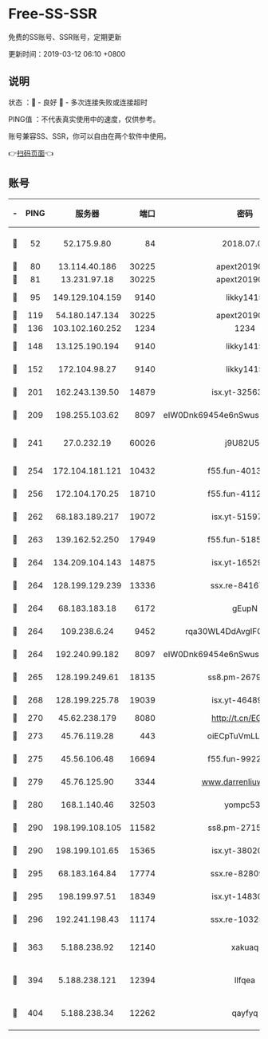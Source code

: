 # Free-SS-SSR

免费的SS账号、SSR账号，定期更新

更新时间：2019-03-12 06:10 +0800

## 说明

状态     ：🙂 - 良好 🙁 - 多次连接失败或连接超时

PING值   ：不代表真实使用中的速度，仅供参考。

账号兼容SS、SSR，你可以自由在两个软件中使用。

👉[扫码页面](https://liesauer.github.io/Free-SS-SSR/)👈

## 账号

|-|PING|服务器|端口|密码|加密方式|区域|
|:----:|:----:|:-----:|-----:|:----:|:----:|:----:|
|🙂|52|52.175.9.80|84|2018.07.07|chacha20-ietf-poly1305|HK|
|🙂|80|13.114.40.186|30225|apext2019006|chacha20|JP|
|🙂|81|13.231.97.18|30225|apext2019006|chacha20|JP|
|🙂|95|149.129.104.159|9140|likky1415|aes-256-cfb|HK|
|🙂|119|54.180.147.134|30225|apext2019006|chacha20|KR|
|🙂|136|103.102.160.252|1234|1234|rc4-md5|JP|
|🙂|148|13.125.190.194|9140|likky1415|aes-256-cfb|KR|
|🙂|152|172.104.98.27|9140|likky1415|aes-256-cfb|JP|
|🙂|201|162.243.139.50|14879|isx.yt-32563801|aes-256-cfb|US|
|🙂|209|198.255.103.62|8097|eIW0Dnk69454e6nSwuspv9DmS201tQ0D|aes-256-cfb|US|
|🙂|241|27.0.232.19|60026|j9U82U53|xchacha20-ietf-poly1305|HK|
|🙂|254|172.104.181.121|10432|f55.fun-40137909|aes-256-cfb|SG|
|🙂|256|172.104.170.25|18710|f55.fun-41127984|aes-256-cfb|SG|
|🙂|262|68.183.189.217|19072|isx.yt-51597603|aes-256-cfb|SG|
|🙂|263|139.162.52.250|17949|f55.fun-51854536|aes-256-cfb|SG|
|🙂|264|134.209.104.143|14875|isx.yt-16529863|aes-256-cfb|SG|
|🙂|264|128.199.129.239|13336|ssx.re-84167135|aes-256-cfb|SG|
|🙂|264|68.183.183.18|6172|gEupN|aes-256-cfb|SG|
|🙂|264|109.238.6.24|9452|rqa30WL4DdAvgIFG6Fs3znzTa|aes-256-cfb|FR|
|🙂|264|192.240.99.182|8097|eIW0Dnk69454e6nSwuspv9DmS201tQ0D|aes-256-cfb|US|
|🙂|265|128.199.249.61|18135|ss8.pm-26798832|aes-256-cfb|SG|
|🙂|268|128.199.225.78|19039|isx.yt-46489348|aes-256-cfb|SG|
|🙂|270|45.62.238.179|8080|http://t.cn/EGJIyrl|rc4-md5|CA|
|🙂|273|45.76.119.28|443|oiECpTuVmLLxk4Ts|aes-256-cfb|AU|
|🙂|275|45.56.106.48|16694|f55.fun-99229922|aes-256-cfb|US|
|🙂|279|45.76.125.90|3344|www.darrenliuwei.com|aes-256-cfb|AU|
|🙂|280|168.1.140.46|32503|yompc535|aes-256-cfb|AU|
|🙂|290|198.199.108.105|11582|ss8.pm-27159085|aes-256-cfb|US|
|🙂|290|198.199.101.65|15365|isx.yt-38020728|aes-256-cfb|US|
|🙂|295|68.183.164.84|17774|ssx.re-82809807|aes-256-cfb|US|
|🙂|295|198.199.97.51|18349|isx.yt-14830718|aes-256-cfb|US|
|🙂|296|192.241.198.43|11174|ssx.re-10325861|aes-256-cfb|US|
|🙂|363|5.188.238.92|12140|xakuaq|chacha20-ietf-poly1305|BR|
|🙂|394|5.188.238.121|12394|llfqea|chacha20-ietf-poly1305|BR|
|🙂|404|5.188.238.34|12262|qayfyq|chacha20-ietf-poly1305|BR|
